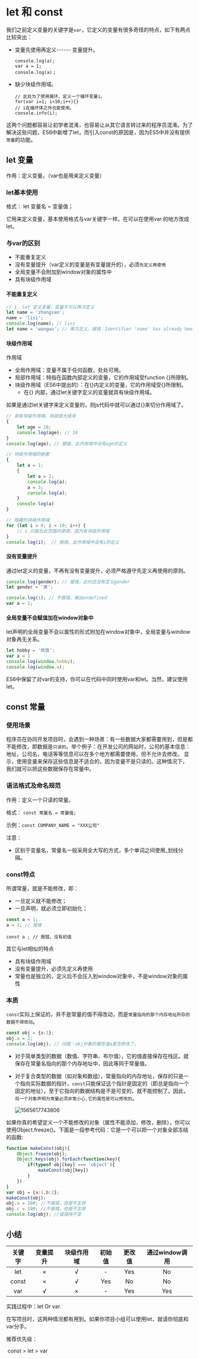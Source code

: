 # let 和 const

我们之前定义变量的关键字是`var`，它定义的变量有很多奇怪的特点，如下有两点比较突出：

- 变量先使用再定义------ 变量提升。

  ```
  console.log(a);
  var a = 1;
  console.log(a)；
  ```

- 缺少块级作用域。

  ```
  // 此处为了使用循环，定义一个循环变量i。
  for(var i=1; i<10;i++){}
  // i在循环体之外也能使用。
  console.info(i);
  ```

这两个问题都容易让初学者混淆，也容易让从其它语言转过来的程序员混淆。为了解决这些问题，ES6中新增了let，而引入const的原因是，因为ES5中并没有提供`常量`的功能。



## let 变量

作用：定义变量。（var也是用来定义变量）

### let基本使用

格式： let 变量名 = 变量值；

它用来定义变量，基本使用格式与var关键字一样。在可以在使用var 的地方改成let。

### 与var的区别

- 不能重复定义
- 没有变量提升（var定义的变量是有变量提升的），必须`先定义再使用`
- 全局变量不会附加到window对象的属性中
- 具有块级作用域



#### 不能重复定义

```js
// 1. let 定义变量，变量不可以再次定义
let name = 'zhangsan';
name = 'lisi';
console.log(name); // lisi
let name = 'wangwu'; // 再次定义，报错：Identifier 'name' has already been declared
```

#### 块级作用域

作用域

- 全局作用域：变量不属于任何函数，处处可用。
- 局部作用域：特指在函数内部定义的变量，它的作用域受function {}所限制。
- 块级作用域（ES6中提出的）：在{}内定义的变量，它的作用域受{}所限制。
  - 在{} 内部，通过let关键字定义的变量就具有块级作用域。

如果是通过let关键字来定义变量的，则js代码中就可以通过{}来切分作用域了。

```js
// 具有块级作用域，块就是大括号
{
    let age = 18;
    console.log(age); // 18
}
console.log(age); // 报错，此作用域中没有age的定义

// 块级作用域的嵌套
{
    let a = 1;
    {
        let a = 2;
        console.log(a);
        a = 3;
        console.log(a);
    }
    console.log(a)
}

// 隐藏的块级作用域
for (let i = 0; i < 10; i++) {
    // i 只能在此范围内使用，因为有块级作用域
}
console.log(i);  // 报错，此作用域中没有i的定义
```



#### 没有变量提升

通过let定义的变量，不再有没有变量提升，必须严格遵守先定义再使用的原则。

```js
console.log(gender); // 报错，此时还没有定义gender
let gender = '男'; 

console.log(1); // 不报错，输出undefined
var a = 1; 
```



#### 全局变量不会赋值加在window对象中

let声明的全局变量不会以属性的形式附加在window对象中，全局变量与window对象再无关系。

```js
let hobby = '吃饭';
var a = 1
console.log(window.hobby); 
console.log(window.a); 
```



ES6中保留了对var的支持，你可以在代码中同时使用var和let。当然，建议使用let。

## const 常量

### 使用场景

程序员在协同开发项目时，会遇到一种场景：有一些数据大家都需要用到，但是都不能修改，即数据是`只读的`。举个例子：在开发公司的网站时，公司的基本信息：地址，公司名，电话等等信息可以在多个地方都需要使用，但不允许去修改。 显示，使用变量来保存这些信息是不适合的，因为变量不是只读的。这种情况下， 我们就可以把这些数据保存在常量中。

### 语法格式及命名规范

作用：定义一个只读的常量。

格式： `const 常量名 = 常量值;`

示例：`const COMPANY_NAME = "XXX公司"`

注意：

- 区别于变量名，常量名一般采用全大写的方式，多个单词之间使用_划线分隔。

### const特点

所谓常量，就是不能修改，即：

- 一旦定义就不能修改；
- 一旦声明，就必须立即初始化；


```javascript
const a = 1;
a = 2; // 报错
```

```
const a ; // 报错，没有初值
```



其它与let相似的特点

- 具有块级作用域
- 没有变量提升，必须先定义再使用
- 常量也是独立的，定义后不会压入到window对象中，不是window对象的属性

### 本质

`const`实际上保证的，并不是常量的值不得改动，而是`常量指向的那个内存地址所存的数据不得改动`。

```javascript
const obj = {a:1};
obj.a = 2;
console.log(obj); // 问题：obj对象的属性值a是否修改了。
```

- 对于简单类型的数据（数值、字符串、布尔值），它的值直接保存在栈区。就保存在常量名指向的那个内存地址中，因此等同于常量值。

- 对于复合类型的数据（如对象和数组），常量指向的内存地址，保存的只是一个指向实际数据的指针，`const`只能保证这个指针是固定的（即总是指向一个固定的地址），至于它指向的数据结构是不是可变的，就不能控制了。因此，`将一个对象声明为常量必须非常小心,它的属性是可以修改的`。

  ![1565617743806](asset/1565617743806.png)

如果你真的希望定义一个不能修改的对象（属性不能添加，修改，删除），你可以使用Object.freeze()。下面是一段参考代码：它是一个可以把一个对象全部冻结的函数:

```javascript
function makeConst(obj){
	Object.freeze(obj);
	Object.keys(obj).forEach(function(key){
		if(typeof obj[key] === 'object'){
			makeConst(obj[key])
		}
	})
}
var obj = {a:1,b:2};
makeConst(obj);
obj.a = 200; //不报错，但是不生效
obj.c = 100; //不报错，但是不生效
console.log(obj); //值保持不变
```



## 小结

| 关键字 | 变量提升 | 块级作用域 | 初始值 | 更改值 | 通过window调用 |
| :----: | :------: | :--------: | :----: | :----: | :------------: |
|  let   |    ×     |     √      |   -    |  Yes   |       No       |
| const  |    ×     |     √      |  Yes   |   No   |       No       |
|  var   |    √     |     ×      |   -    |  Yes   |      Yes       |

实践过程中：let Or var.

在写项目时，这两种情况都有用到。如果你项目小组可以使用let，就请你彻底和var分手。

推荐优先级：

​	const > let > var